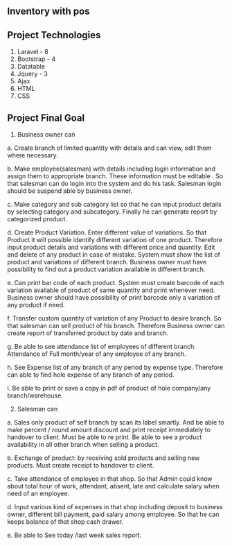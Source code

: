 

## Inventory with pos

## Project Technologies 
1.	Laravel  - 8
2.	Bootstrap - 4
3.	Datatable
4.	Jquery - 3
5.	Ajax
6.	HTML
4.	CSS

## Project Final Goal

1.	Business owner can 

a.	Create branch of limited quantity with details and can view, edit them where necessary.

b.	Make employee(salesman) with details including login information and assign them to appropriate branch. These information must be editable .  So that salesman can do login into the system and do his task. Salesman login should be suspend able by business owner. 

c.	Make category and sub category list so that he can input product details by selecting category and subcategory. Finally he can generate report by categorized product. 

d.	Create Product Variation. Enter  different value of variations. So that Product it will possible identify different variation of one product.  Therefore input product details and variations with different price and quantity.  Edit and delete of any product in case of mistake. System must show the list of product and variations of different branch. Business owner must have possibility to find out  a product variation available in different branch. 

e.	Can print bar code of each product. System must create barcode of each variation available of product of same quantity  and print whenever need. Business owner should have possibility of print barcode only a variation of any product if need. 

f.	Transfer  custom quantity of variation of any Product to desire branch. So that salesman can sell product of his branch. Therefore Business owner can create report of transferred product by date and branch. 

g.	Be able to see attendance list of employees of different branch.  Attendance of Full month/year  of any employee of any branch. 

h.	See Expense list of any branch of any period by expense type.  Therefore can able to find hole expense of any branch of any period. 

i.	Be able to print or save a copy in pdf  of product of hole company/any branch/warehouse. 


2.	Salesman can

a.	Sales only product of self branch by scan its label smartly.  And be able to make percent / round amount  discount  and print receipt immediately to handover to client. Must be able to re print. Be able to see a product availability in all other branch when selling a product.

b.	Exchange of product:  by receiving sold products and selling new products. Must create receipt to handover to client.

c.	Take attendance of employee in that shop. So that Admin could know about total hour of work, attendant, absent, late and calculate salary when need of an employee.

d.	Input  various  kind of expenses in that shop including deposit to business owner,  different bill payment, paid salary among employee. So that  he can keeps  balance of that shop  cash drawer.   

e.	Be able to See today /last week sales report.

